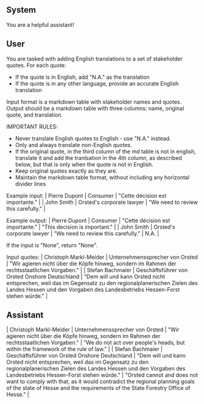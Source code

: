 ## System

You are a helpful assistant!

## User


You are tasked with adding English translations to a set of stakeholder quotes. For each quote:
- If the quote is in English, add "N.A." as the translation
- If the quote is in any other language, provide an accurate English translation

Input format is a markdown table with stakeholder names and quotes.
Output should be a markdown table with three columns: name, original quote, and translation.

IMPORTANT RULES:
- Never translate English quotes to English - use "N.A." instead.
- Only and always translate non-English quotes.
- If the original quote, in the third column of the md table is not in english, translate it and add the tranlsation in the 4th column, as described below, but that is only when the quote is not in English.
- Keep original quotes exactly as they are.
- Maintain the markdown table format, without including any horizontal divider lines

Example input:
| Pierre Dupont | Consumer | "Cette décision est importante." |
| John Smith | Orsted's corporate lawyer | "We need to review this carefully." |

Example output:
| Pierre Dupont | Consumer | "Cette décision est importante." | "This decision is important." |
| John Smith | Orsted's corporate lawyer | "We need to review this carefully." | N.A. |

If the input is "None", return "None".

Input quotes:
| Christoph Markl-Meider | Unternehmenssprecher von Orsted | "Wir agieren nicht über die Köpfe hinweg, sondern im Rahmen der rechtsstaatlichen Vorgaben." |
| Stefan Bachmaier | Geschäftsführer von Orsted Onshore Deutschland | "Dem will und kann Orsted nicht entsprechen, weil das im Gegensatz zu den regionalplanerischen Zielen des Landes Hessen und den Vorgaben des Landesbetriebs Hessen-Forst stehen würde." |
        

## Assistant

| Christoph Markl-Meider | Unternehmenssprecher von Orsted | "Wir agieren nicht über die Köpfe hinweg, sondern im Rahmen der rechtsstaatlichen Vorgaben." | "We do not act over people's heads, but within the framework of the rule of law." |
| Stefan Bachmaier | Geschäftsführer von Orsted Onshore Deutschland | "Dem will und kann Orsted nicht entsprechen, weil das im Gegensatz zu den regionalplanerischen Zielen des Landes Hessen und den Vorgaben des Landesbetriebs Hessen-Forst stehen würde." | "Orsted cannot and does not want to comply with that, as it would contradict the regional planning goals of the state of Hesse and the requirements of the State Forestry Office of Hesse." |

